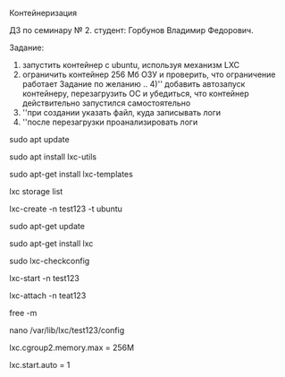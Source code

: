 
Контейнеризация

ДЗ по семинару № 2.
студент: Горбунов Владимир Федорович.

Задание:
1) запустить контейнер с ubuntu, используя механизм LXC
2) ограничить контейнер 256 Мб ОЗУ и проверить, что ограничение работает
Задание по желанию ..
4)'' добавить автозапуск контейнеру, перезагрузить ОС и убедиться, что контейнер действительно запустился самостоятельно
5) ''при создании указать файл, куда записывать логи
6) ''после перезагрузки проанализировать логи


sudo apt update

sudo apt install lxc-utils

sudo apt-get install lxc-templates

lxc storage list

lxc-create -n test123 -t ubuntu

sudo apt-get update

sudo apt-get install lxc

sudo lxc-checkconfig

lxc-start -n test123

lxc-attach -n teat123

free -m

nano /var/lib/lxc/test123/config

lxc.cgroup2.memory.max = 256M

lxc.start.auto  =  1
